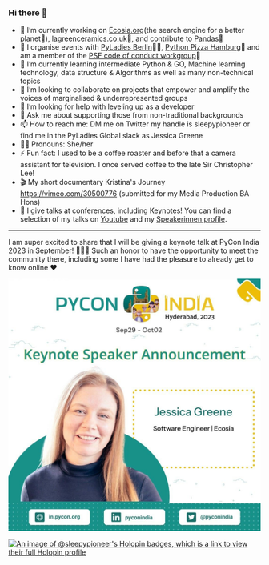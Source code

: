 ### Hi there 👋

- 🔭 I’m currently working on [Ecosia.org](ecosia.org)(the search engine for a better planet🌱), [lagreenceramics.co.uk](https://www.lagreenceramics.co.uk)🐫, and contribute to [Pandas](https://github.com/pandas-dev)🐼
- 🤝 I organise events with [PyLadies Berlin](https://github.com/PyLadiesBerlin/community-organisation)👩‍💻, [Python Pizza Hamburg](https://github.com/pythonpizza/hamburg.python.pizza)🍕 and am a member of the [PSF code of conduct workgroup](https://wiki.python.org/psf/ConductWG/Charter)🐍
- 🌱 I’m currently learning intermediate Python & GO, Machine learning technology, data structure & Algorithms as well as many non-technical topics
- 👯 I’m looking to collaborate on projects that empower and amplify the voices of marginalised & underrepresented groups
- 🤔 I’m looking for help with leveling up as a developer
- 💬 Ask me about supporting those from non-traditional backgrounds
- 📫 How to reach me: DM me on Twitter my handle is sleepypioneer or find me in the PyLadies Global slack as Jessica Greene
- 👩‍🦰 Pronouns: She/her
- ⚡ Fun fact: I used to be a coffee roaster and before that a camera assistant for television. I once served coffee to the late Sir Christopher Lee!
- 🎬 My short documentary Kristina's Journey https://vimeo.com/30500776 (submitted for my Media Production BA Hons)
- 🎤 I give talks at conferences, including Keynotes! You can find a selection of my talks on [Youtube](https://www.youtube.com/playlist?list=PLCGuJZQNXFTidff2NaaWSd3MMiA2MjHMy) and my [Speakerinnen profile](https://speakerinnen.org/en/profiles/jessica-greene).

---

I am super excited to share that I will be giving a keynote talk at PyCon India 2023 in September! 🐍🇮🇳 Such an honor to have the opportunity to meet the community there, including some I have had the pleasure to already get to know online ♥

<img title="pycon india keynote banner" alt="Banner for announcing Jessica Greene as a keynote speaker at PyCon India" src="/pycon_india.jpeg">

[![An image of @sleepypioneer's Holopin badges, which is a link to view their full Holopin profile](https://holopin.me/sleepypioneer)](https://holopin.io/@sleepypioneer)

